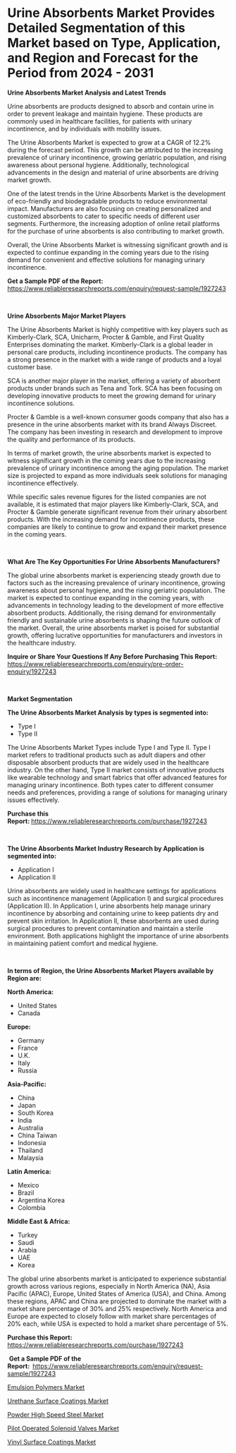 <p><h1>Urine Absorbents Market Provides Detailed Segmentation of this Market based on Type, Application, and Region and Forecast for the Period from 2024 - 2031</h1></p><p><strong>Urine Absorbents Market Analysis and Latest Trends</strong></p>
<p><p>Urine absorbents are products designed to absorb and contain urine in order to prevent leakage and maintain hygiene. These products are commonly used in healthcare facilities, for patients with urinary incontinence, and by individuals with mobility issues.</p><p>The Urine Absorbents Market is expected to grow at a CAGR of 12.2% during the forecast period. This growth can be attributed to the increasing prevalence of urinary incontinence, growing geriatric population, and rising awareness about personal hygiene. Additionally, technological advancements in the design and material of urine absorbents are driving market growth.</p><p>One of the latest trends in the Urine Absorbents Market is the development of eco-friendly and biodegradable products to reduce environmental impact. Manufacturers are also focusing on creating personalized and customized absorbents to cater to specific needs of different user segments. Furthermore, the increasing adoption of online retail platforms for the purchase of urine absorbents is also contributing to market growth.</p><p>Overall, the Urine Absorbents Market is witnessing significant growth and is expected to continue expanding in the coming years due to the rising demand for convenient and effective solutions for managing urinary incontinence.</p></p>
<p><strong>Get a Sample PDF of the Report:&nbsp;</strong> <a href="https://www.reliableresearchreports.com/enquiry/request-sample/1927243">https://www.reliableresearchreports.com/enquiry/request-sample/1927243</a></p>
<p>&nbsp;</p>
<p><strong>Urine Absorbents Major Market Players</strong></p>
<p><p>The Urine Absorbents Market is highly competitive with key players such as Kimberly-Clark, SCA, Unicharm, Procter & Gamble, and First Quality Enterprises dominating the market. Kimberly-Clark is a global leader in personal care products, including incontinence products. The company has a strong presence in the market with a wide range of products and a loyal customer base. </p><p>SCA is another major player in the market, offering a variety of absorbent products under brands such as Tena and Tork. SCA has been focusing on developing innovative products to meet the growing demand for urinary incontinence solutions.</p><p>Procter & Gamble is a well-known consumer goods company that also has a presence in the urine absorbents market with its brand Always Discreet. The company has been investing in research and development to improve the quality and performance of its products.</p><p>In terms of market growth, the urine absorbents market is expected to witness significant growth in the coming years due to the increasing prevalence of urinary incontinence among the aging population. The market size is projected to expand as more individuals seek solutions for managing incontinence effectively.</p><p>While specific sales revenue figures for the listed companies are not available, it is estimated that major players like Kimberly-Clark, SCA, and Procter & Gamble generate significant revenue from their urinary absorbent products. With the increasing demand for incontinence products, these companies are likely to continue to grow and expand their market presence in the coming years.</p></p>
<p>&nbsp;</p>
<p><strong>What Are The Key Opportunities For Urine Absorbents Manufacturers?</strong></p>
<p><p>The global urine absorbents market is experiencing steady growth due to factors such as the increasing prevalence of urinary incontinence, growing awareness about personal hygiene, and the rising geriatric population. The market is expected to continue expanding in the coming years, with advancements in technology leading to the development of more effective absorbent products. Additionally, the rising demand for environmentally friendly and sustainable urine absorbents is shaping the future outlook of the market. Overall, the urine absorbents market is poised for substantial growth, offering lucrative opportunities for manufacturers and investors in the healthcare industry.</p></p>
<p><strong>Inquire or Share Your Questions If Any Before Purchasing This Report:</strong> <a href="https://www.reliableresearchreports.com/enquiry/pre-order-enquiry/1927243">https://www.reliableresearchreports.com/enquiry/pre-order-enquiry/1927243</a></p>
<p>&nbsp;</p>
<p><strong>Market Segmentation</strong></p>
<p><strong>The Urine Absorbents Market Analysis by types is segmented into:</strong></p>
<p><ul><li>Type I</li><li>Type II</li></ul></p>
<p><p>The Urine Absorbents Market Types include Type I and Type II. Type I market refers to traditional products such as adult diapers and other disposable absorbent products that are widely used in the healthcare industry. On the other hand, Type II market consists of innovative products like wearable technology and smart fabrics that offer advanced features for managing urinary incontinence. Both types cater to different consumer needs and preferences, providing a range of solutions for managing urinary issues effectively.</p></p>
<p><strong>Purchase this Report:&nbsp;</strong><a href="https://www.reliableresearchreports.com/purchase/1927243">https://www.reliableresearchreports.com/purchase/1927243</a></p>
<p>&nbsp;</p>
<p><strong>The Urine Absorbents Market Industry Research by Application is segmented into:</strong></p>
<p><ul><li>Application I</li><li>Application II</li></ul></p>
<p><p>Urine absorbents are widely used in healthcare settings for applications such as incontinence management (Application I) and surgical procedures (Application II). In Application I, urine absorbents help manage urinary incontinence by absorbing and containing urine to keep patients dry and prevent skin irritation. In Application II, these absorbents are used during surgical procedures to prevent contamination and maintain a sterile environment. Both applications highlight the importance of urine absorbents in maintaining patient comfort and medical hygiene.</p></p>
<p>&nbsp;</p>
<p><strong>In terms of Region, the Urine Absorbents Market Players available by Region are:</strong></p>
<p>
    <p> <strong> North America: </strong>
        <ul>
            <li>United States</li>
            <li>Canada</li>
        </ul>
        </p> 
    <p> <strong> Europe: </strong>
        <ul>
            <li>Germany</li>
            <li>France</li>
            <li>U.K.</li>
            <li>Italy</li>
            <li>Russia</li>
        </ul>
        </p> 
    <p> <strong> Asia-Pacific: </strong>
        <ul>
            <li>China</li>
            <li>Japan</li>
            <li>South Korea</li>
            <li>India</li>
            <li>Australia</li>
            <li>China Taiwan</li>
            <li>Indonesia</li>
            <li>Thailand</li>
            <li>Malaysia</li>
        </ul>
        </p> 
    <p> <strong> Latin America: </strong>
        <ul>
            <li>Mexico</li>
            <li>Brazil</li>
            <li>Argentina Korea</li>
            <li>Colombia</li>
        </ul>
        </p> 
    <p> <strong> Middle East & Africa: </strong>
        <ul>
            <li>Turkey</li>
            <li>Saudi</li>
            <li>Arabia</li>
            <li>UAE</li>
            <li>Korea</li>
        </ul>
    </p>
    </p>
<p><p>The global urine absorbents market is anticipated to experience substantial growth across various regions, especially in North America (NA), Asia Pacific (APAC), Europe, United States of America (USA), and China. Among these regions, APAC and China are projected to dominate the market with a market share percentage of 30% and 25% respectively. North America and Europe are expected to closely follow with market share percentages of 20% each, while USA is expected to hold a market share percentage of 5%.</p></p>
<p><strong>Purchase this Report: </strong><a href="https://www.reliableresearchreports.com/purchase/1927243">https://www.reliableresearchreports.com/purchase/1927243</a></p>
<p>&nbsp;<strong>Get a Sample PDF of the Report:&nbsp;&nbsp;</strong><a href="https://www.reliableresearchreports.com/enquiry/request-sample/1927243">https://www.reliableresearchreports.com/enquiry/request-sample/1927243</a></p>
<p><strong></strong></p>
<p><p><a href="https://gamy-alyssum-396.notion.site/Emulsion-Polymers-Market-Size-and-Examines-its-Market-Scope-with-a-Primary-Focus-on-Growth-Opportu-65e7e47a78bb4cc192f4e1c97c6d4aa5">Emulsion Polymers Market</a></p><p><a href="https://natural-crush-b99.notion.site/Urethane-Surface-Coatings-Market-A-Comprehensive-Report-of-its-Market-Share-Growth-Trends-2024--ab5bcc57ca594f469239d0df52947fda">Urethane Surface Coatings Market</a></p><p><a href="https://view.publitas.com/reportprime-1/powder-high-speed-steel-market-analysis-examines-its-scope-on-growth-opportunities-and-forecasted-trends-spanning-from-2024-to-2031/">Powder High Speed Steel Market</a></p><p><a href="https://view.publitas.com/reportprime-1/pilot-operated-solenoid-valves-market-dynamics-2024-2031-also-about-its-market-trends-projections-and-opportunities/">Pilot Operated Solenoid Valves Market</a></p><p><a href="https://boundless-drawbridge-702.notion.site/Vinyl-Surface-Coatings-Market-Furnish-Information-about-Market-Size-Market-Share-Market-Dynamics--8ea6639e26d14d71937711915d394d96">Vinyl Surface Coatings Market</a></p></p>
